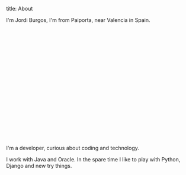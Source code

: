 title: About

I'm Jordi Burgos, I'm from Paiporta, near Valencia in Spain.

<div id="map-canvas" style="height: 300px; width:100%;">
</div>

I'm a developer, curious about coding and technology.

I work with Java and Oracle. In the spare time I like to play with Python, Django and new try things.


<script src="https://maps.googleapis.com/maps/api/js?v=3.exp&sensor=false"></script>

<script>
var map;
function initialize() {
  var mapOptions = {
    zoom: 8,
    center: new google.maps.LatLng(39.431035,-0.414678),
    mapTypeId: google.maps.MapTypeId.ROADMAP
  };
  map = new google.maps.Map(document.getElementById('map-canvas'), mapOptions);
  
	var paiporta = new google.maps.LatLng(39.431035,-0.414678);
	var marker = new google.maps.Marker({
		map:map,
		draggable:false,
		animation: google.maps.Animation.DROP,
		position: paiporta
	});
}

google.maps.event.addDomListener(window, 'load', initialize);

</script>
